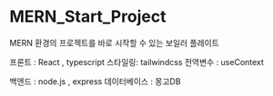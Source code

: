 # MERN_Start_Project
MERN 환경의 프로젝트를 바로 시작할 수 있는 보일러 플레이트

프론트 : React , typescript
스타일링: tailwindcss
전역변수 : useContext

백엔드 : node.js , express
데이터베이스 : 몽고DB

